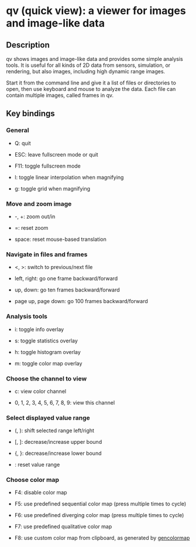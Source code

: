 # qv (quick view): a viewer for images and image-like data

## Description

qv shows images and image-like data and provides some simple analysis tools.
It is useful for all kinds of 2D data from sensors, simulation, or rendering,
but also images, including high dynamic range images.

Start it from the command line and give it a list of files or directories to
open, then use keyboard and mouse to analyze the data. Each file can contain
multiple images, called frames in qv.

## Key bindings

### General

- Q: quit

- ESC: leave fullscreen mode or quit

- F11: toggle fullscreen mode

- l: toggle linear interpolation when magnifying

- g: toggle grid when magnifying

### Move and zoom image

- -, +: zoom out/in

- =: reset zoom

- space: reset mouse-based translation

### Navigate in files and frames

- <, >: switch to previous/next file

- left, right: go one frame backward/forward

- up, down: go ten frames backward/forward

- page up, page down: go 100 frames backward/forward

### Analysis tools

- i: toggle info overlay

- s: toggle statistics overlay

- h: toggle histogram overlay

- m: toggle color map overlay

### Choose the channel to view

- c: view color channel

- 0, 1, 2, 3, 4, 5, 6, 7, 8, 9: view this channel

### Select displayed value range

- (, ): shift selected range left/right

- [, ]: decrease/increase upper bound

- {, }: decrease/increase lower bound

- \: reset value range

### Choose color map

- F4: disable color map

- F5: use predefined sequential color map (press multiple times to cycle)

- F6: use predefined diverging color map (press multiple times to cycle)

- F7: use predefined qualitative color map

- F8: use custom color map from clipboard, as generated by 
      [gencolormap](https://marlam.de/gencolormap)
